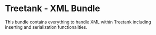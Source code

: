 Treetank - XML Bundle
=============

This bundle contains everything to handle XML within Treetank including inserting and serialization functionalities.
